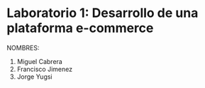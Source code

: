 # Laboratorio 1: Desarrollo de una plataforma e-commerce

NOMBRES:
1. Miguel Cabrera
2. Francisco Jimenez
3. Jorge Yugsi
